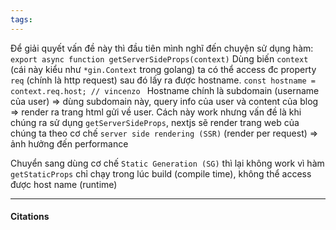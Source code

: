 ```yaml
---
tags: 
---
```

Để giải quyết vấn đề này thì đầu tiên mình nghĩ  đến chuyện sử dụng hàm: 
`export async function getServerSideProps(context)`
Dùng biến `context` (cái này kiểu như `*gin.Context` trong golang) ta có thể access đc property `req` (chính là http request) sau đó lấy ra được hostname.
`const hostname = context.req.host; // vincenzo `
Hostname chính là subdomain (username của user) =>  dùng subdomain này, query info của user và content của blog => render ra trang html gửi về user.
Cách này work nhưng vấn đề là khi chúng ra sử dụng `getServerSideProps`, nextjs sẽ render trang web của chúng ta theo cơ chế `server side rendering (SSR)` (render per request) => ảnh hưởng đến performance

Chuyển sang dùng cơ chế `Static Generation (SG)` thì lại không work vì hàm `getStaticProps`  chỉ chạy trong lúc build (compile time), không thể access được host name (runtime)

---

#### Citations
